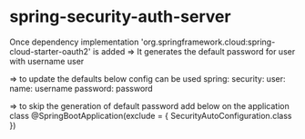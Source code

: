 # spring-security-auth-server

Once dependency 	implementation 'org.springframework.cloud:spring-cloud-starter-oauth2' is added 
=> It generates the default password for user with username user

=> to update the defaults below config can be used
spring:
  security:
    user:
      name: username
      password: password
      
=> to skip the generation of default password add below on the application class
@SpringBootApplication(exclude = { SecurityAutoConfiguration.class })